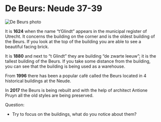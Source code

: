 # De Beurs: Neude 37-39

![De Beurs photo](/assets/img/2019100004_neude_de-beurs-history/featured.png)

It is **1624** when the name “t’Glindt” appears in the municipal register of Utrecht. It concerns the building on the corner and is the oldest building of the Beurs. If you look at the top of the building you are able to see a beautiful facing brick.

It is **1880** and next to “t Glindt” they are building “de zwarte leeuw”; it is the tallest building of the Beurs. If you take some distance from the building, you can see that the building is being used as a warehouse.

From **1996** there has been a popular café called the Beurs located in 4 historical buildings at the Neude.

In **2017** the Beurs is being rebuilt and with the help of architect Antione Pruyn all the old styles are being preserved.

Question:

- Try to focus on the buildings, what do you notice about them?
